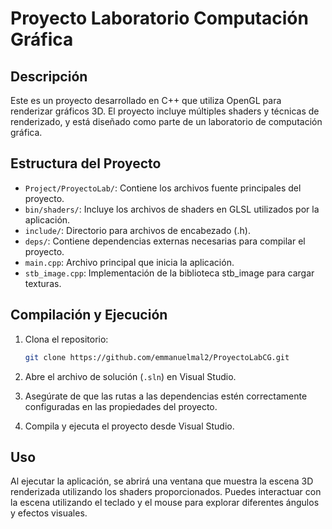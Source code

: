 
# Proyecto Laboratorio Computación Gráfica

## Descripción

Este es un proyecto desarrollado en C++ que utiliza OpenGL para renderizar gráficos 3D. El proyecto incluye múltiples shaders y técnicas de renderizado, y está diseñado como parte de un laboratorio de computación gráfica.

## Estructura del Proyecto

- `Project/ProyectoLab/`: Contiene los archivos fuente principales del proyecto.
- `bin/shaders/`: Incluye los archivos de shaders en GLSL utilizados por la aplicación.
- `include/`: Directorio para archivos de encabezado (.h).
- `deps/`: Contiene dependencias externas necesarias para compilar el proyecto.
- `main.cpp`: Archivo principal que inicia la aplicación.
- `stb_image.cpp`: Implementación de la biblioteca stb_image para cargar texturas.


## Compilación y Ejecución

1. Clona el repositorio:

   ```bash
   git clone https://github.com/emmanuelmal2/ProyectoLabCG.git
   ```

2. Abre el archivo de solución (`.sln`) en Visual Studio.

3. Asegúrate de que las rutas a las dependencias estén correctamente configuradas en las propiedades del proyecto.

4. Compila y ejecuta el proyecto desde Visual Studio.

## Uso

Al ejecutar la aplicación, se abrirá una ventana que muestra la escena 3D renderizada utilizando los shaders proporcionados. Puedes interactuar con la escena utilizando el teclado y el mouse para explorar diferentes ángulos y efectos visuales.

